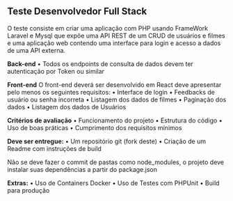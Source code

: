 ## Teste Desenvolvedor Full Stack

O teste consiste em criar uma aplicação com PHP usando FrameWork Laravel e Mysql que expõe uma API REST de um CRUD de usuários e filmes e uma aplicação web contendo uma interface para login e acesso a dados de uma API externa.

**Back-end**
    •  Todos os endpoints de consulta de dados devem ter autenticação por Token ou similar

**Front-end**
O front-end deverá ser desenvolvido em React deve apresentar pelo menos os seguintes requisitos:
    •  Interface de login
    •  Feedbacks de usuário ou senha incorreta
    •  Listagem dos dados de filmes
    •  Paginação dos dados
    •  Listagem dos dados de Usuários

**Critérios de avaliação**
    •  Funcionamento do projeto
    •  Estrutura do código
    •  Uso de boas práticas
    •  Cumprimento dos requisitos mínimos

**Deve ser entregue:**
    •  Um repositório git (fork deste)
    •  Criação de um Readme com instruções de build

Não se deve fazer o commit de pastas como node_modules, o projeto deve instalar suas dependências a partir do package.json

**Extras:**
    •  Uso de Containers Docker
    •  Uso de Testes com PHPUnit
    •  Build para produção
